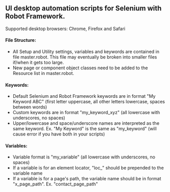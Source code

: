 ## UI desktop automation scripts for Selenium with Robot Framework.

Supported desktop browsers: Chrome, Firefox and Safari

#### File Structure:
- All Setup and Utility settings, variables and keywords are contained in file master.robot. This file may eventually be broken into smaller files if/when it gets too large.
- New page or component object classes need to be added to the Resource list in master.robot. 

#### Keywords:
- Default Selenium and Robot Framework keywords are in format "My Keyword ABC" (first letter uppercase, all other letters lowercase, spaces between words)
- Custom keywords are in format "my_keyword_xyz" (all lowercase with underscores, no spaces)
- Upper/lowercase and space/underscore names are interpreted as the same keyword. Ex. "My Keyword" is the same as "my_keyword" (will cause error if you have both in your scripts)

#### Variables:
- Variable format is "my_variable" (all lowercase with underscores, no spaces)
- If a variable is for an element locator, "loc_" should be prepended to the variable name
- If a variable is for a page's path, the variable name should be in format "x_page_path". Ex. "contact_page_path"


